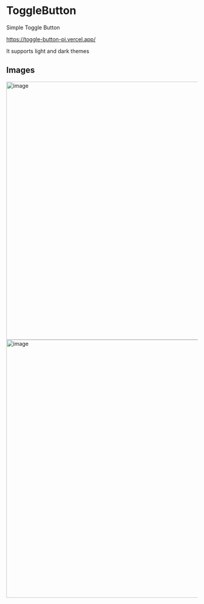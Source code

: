 # ToggleButton

Simple Toggle Button

https://toggle-button-pi.vercel.app/

It supports light and dark themes

## Images

<img width="678" alt="image" src="https://user-images.githubusercontent.com/22480988/233866612-9d641717-a5bf-43e1-af50-0c1a4acb9d55.png">
<img width="678" alt="image" src="https://user-images.githubusercontent.com/22480988/233866675-e9326e33-cc4c-4ff3-8ea0-31f5a62a7c05.gif">
